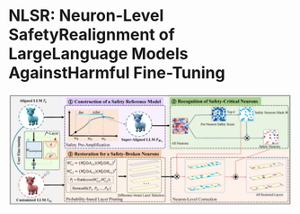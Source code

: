
# NLSR: Neuron-Level SafetyRealignment of LargeLanguage Models AgainstHarmful Fine-Tuning


![image](overview.png)

